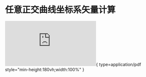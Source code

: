 # 任意正交曲线坐标系矢量计算

![](https://github.com/ymma98/OVA/blob/main/report.pdf){ type=application/pdf style="min-height:180vh;width:100%" }
<!--stackedit_data:
eyJoaXN0b3J5IjpbLTIxMTg0MjM3NzldfQ==
-->
